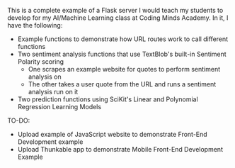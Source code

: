 This is a complete example of a Flask server I would teach my students to develop for my AI/Machine Learning class at Coding Minds Academy. In it, I have the following:
- Example functions to demonstrate how URL routes work to call different functions
- Two sentiment analysis functions that use TextBlob's built-in Sentiment Polarity scoring
  - One scrapes an example website for quotes to perform sentiment analysis on
  - The other takes a user quote from the URL and runs a sentiment analysis run on it
- Two prediction functions using SciKit's Linear and Polynomial Regression Learning Models

TO-DO:
- Upload example of JavaScript website to demonstrate Front-End Development example
- Upload Thunkable app to demonstrate Mobile Front-End Development Example
